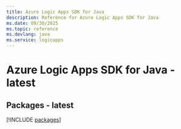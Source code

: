 ```yaml
---
title: Azure Logic Apps SDK for Java
description: Reference for Azure Logic Apps SDK for Java
ms.date: 09/30/2025
ms.topic: reference
ms.devlang: java
ms.service: logicapps
---
```

# Azure Logic Apps SDK for Java - latest
## Packages - latest
[!INCLUDE [packages](logic-apps-index.md)]